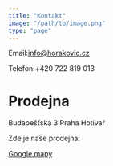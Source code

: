 ```yaml
---
title: "Kontakt"
image: "/path/to/image.png"
type: "page"
---
```

Email:info@horakovic.cz

Telefon:+420 722 819 013

# Prodejna
Budapešťská 3 Praha Hotivař

Zde je naše prodejna:

[Google mapy](https://maps.app.goo.gl/kSgF1b1DFFP496Qd9)
